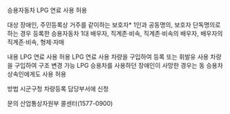 승용자동차 LPG 연료 사용 허용

대상
장애인, 주민등록상 거주를 같이하는 보호자* 1인과 공동명의, 보호자 단독명의로 하는 경우 등록한 승용자동차 1대
배우자, 직계존·비속, 직계존·비속의 배우자, 배우자의 직계존·비속, 형제·자매

내용
LPG 연료 사용 허용
LPG 연료 사용 차량을 구입하여 등록 또는 휘발유 사용 차량을 구입하여 구조 변경 가능
LPG 승용차를 사용하던 장애인이 사망한 경우는 동 승용차 상속인에게도 사용 허용

방법
시군구청 차량등록 담당부서에 신청

문의
산업통상자원부 콜센터(1577-0900)